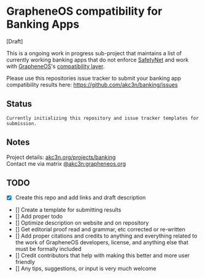 # GrapheneOS compatibility for Banking Apps

[Draft]

This is a ongoing work in progress sub-project that maintains a list of currently working banking apps that do not enforce [SafetyNet](https://grapheneos.org/articles/attestation-compatibility-guide) and work with [GrapheneOS](https://grapheneos.org/)'s [compatibility layer](https://grapheneos.org/usage#sandboxed-google-play).

Please use this repositories issue tracker to submit your banking app compatibility results here: https://github.com/akc3n/banking/issues

## Status

`Currently initializing this repository and issue tracker templates for submission.`

## Notes

Project details: [akc3n.org/projects/banking](https://akc3n.org/projects/banking)   
Contact me via matrix [@akc3n:grapheneos.org](https://matrix.to/#/#@akc3n:grapheneos.org)

## TODO

- [x] Create this repo and add links and draft description
- [] Create a template for submitting results
- [] Add proper todo
- [] Optimize description on website and on repository
- [] Get editorial proof read and grammar, etc corrected or re-written
- [] Add proper citations and credits to anything and everything related to the work of GrapheneOS developers, license, and anything else that must be formally included
- [] Credit contributors that help with making this better and more user friendly
- [] Any tips, suggestions, or input is very much welcome

